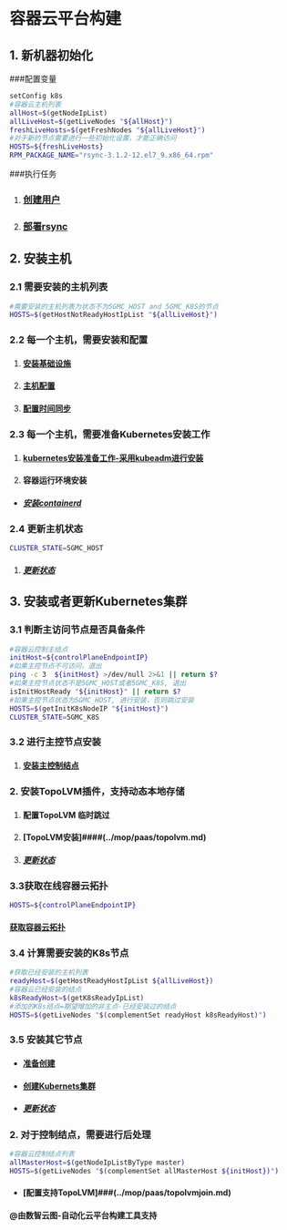 # 容器云平台构建

## 1. 新机器初始化
###配置变量
```bash
setConfig k8s
#容器云主机列表
allHost=$(getNodeIpList)
allLiveHost=$(getLiveNodes "${allHost}")
freshLiveHosts=$(getFreshNodes "${allLiveHost}")
#对于新的节点需要进行一些初始化设置，才能正确访问
HOSTS=${freshLiveHosts}
RPM_PACKAGE_NAME="rsync-3.1.2-12.el7_9.x86_64.rpm"
```

###执行任务
1. ### [创建用户](../mop/deploy/createUser.md)
2. ### [部署rsync](../mop/deploy/installRpm.md)

## 2. 安装主机

### 2.1 需要安装的主机列表

```bash
#需要安装的主机列表为状态不为5GMC_HOST and 5GMC_K8S的节点
HOSTS=$(getHostNotReadyHostIpList "${allLiveHost}")
```

### 2.2 每一个主机，需要安装和配置

1.   #### [安装基础设施](../mop/deploy/prepareHostInstall.md)
1.   #### [主机配置](../mop/deploy/configHost.md)
1.   #### [配置时间同步](../mop/deploy/setupChrony.md)

### 2.3 每一个主机，需要准备Kubernetes安装工作

1.   #### [kubernetes安装准备工作-采用kubeadm进行安装](../mop/deploy/prepareK8s.md)
1.   #### 容器运行环境安装

-  ##### [安装containerd](../mop/deploy/installContainerd.md)
### 2.4 更新主机状态
```bash
CLUSTER_STATE=5GMC_HOST
```
1.   ##### [更新状态](../mop/deploy/updateState.md)


## 3. 安装或者更新Kubernetes集群

### 3.1 判断主访问节点是否具备条件

```bash
#容器云控制主结点
initHost=${controlPlaneEndpointIP}
#如果主控节点不可访问，退出
ping -c 3  ${initHost} >/dev/null 2>&1 || return $?
#如果主控节点状态不是5GMC_HOST或者5GMC_K8S, 退出
isInitHostReady "${initHost}" || return $?
#如果主控节点状态为5GMC_HOST, 进行安装，否则跳过安装
HOSTS=$(getInitK8sNodeIP "${initHost}")
CLUSTER_STATE=5GMC_K8S
```
### 3.2 进行主控节点安装

1. #### [安装主控制结点](../mop/deploy/initK8s.md)

### 2. 安装TopoLVM插件，支持动态本地存储
1. #### 配置TopoLVM 临时跳过
1. #### [TopoLVM安装]####(../mop/paas/topolvm.md)
1. ##### [更新状态](../mop/deploy/updateState.md)

### 3.3获取在线容器云拓扑
```bash
HOSTS=${controlPlaneEndpointIP}
```
#### [获取容器云拓扑](../mop/deploy/getK8sInfo.md)

### 3.4 计算需要安装的K8s节点
```bash
#获取已经安装的主机列表
readyHost=$(getHostReadyHostIpList ${allLiveHost})
#容器云已经安装的结点
k8sReadyHost=$(getK8sReadyIpList)
#添加的K8s结点=期望增加的非主点-已经安装过的结点
HOSTS=$(getLiveNodes "$(complementSet readyHost k8sReadyHost)")

```
### 3.5 安装其它节点

- #### [准备创建](../mop/deploy/prepareJoinK8s.md)
- #### [创建Kubernets集群](../mop/deploy/joinK8s.md)
- ##### [更新状态](../mop/deploy/updateState.md)

### 2. 对于控制结点，需要进行后处理

````bash
#容器云控制结点列表
allMasterHost=$(getNodeIpListByType master)
HOSTS=$(getLiveNodes "$(complementSet allMasterHost ${initHost})")
````

- #### [配置支持TopoLVM]###(../mop/paas/topolvmjoin.md)


#### @由数智云图-自动化云平台构建工具支持